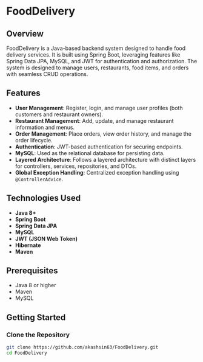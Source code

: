 # FoodDelivery

## Overview

FoodDelivery is a Java-based backend system designed to handle food delivery services. It is built using Spring Boot, leveraging features like Spring Data JPA, MySQL, and JWT for authentication and authorization. The system is designed to manage users, restaurants, food items, and orders with seamless CRUD operations.

## Features

- **User Management**: Register, login, and manage user profiles (both customers and restaurant owners).
- **Restaurant Management**: Add, update, and manage restaurant information and menus.
- **Order Management**: Place orders, view order history, and manage the order lifecycle.
- **Authentication**: JWT-based authentication for securing endpoints.
- **MySQL**: Used as the relational database for persisting data.
- **Layered Architecture**: Follows a layered architecture with distinct layers for controllers, services, repositories, and DTOs.
- **Global Exception Handling**: Centralized exception handling using `@ControllerAdvice`.

## Technologies Used

- **Java 8+**
- **Spring Boot**
- **Spring Data JPA**
- **MySQL**
- **JWT (JSON Web Token)**
- **Hibernate**
- **Maven**

## Prerequisites

- Java 8 or higher
- Maven
- MySQL

## Getting Started

### Clone the Repository

```bash
git clone https://github.com/akashsin63/FoodDelivery.git
cd FoodDelivery


